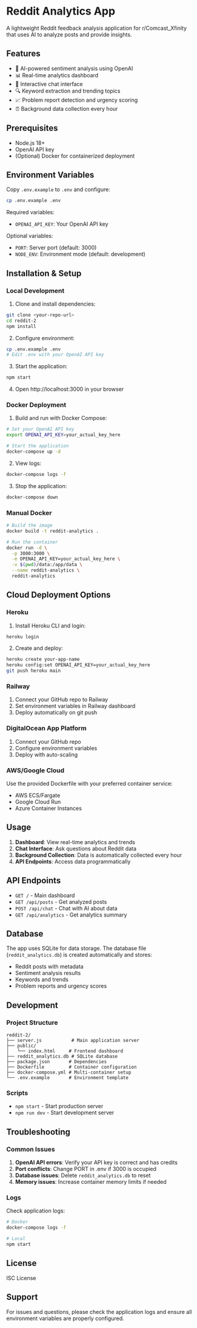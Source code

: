 # Reddit Analytics App

A lightweight Reddit feedback analysis application for r/Comcast_Xfinity that uses AI to analyze posts and provide insights.

## Features

- 🤖 AI-powered sentiment analysis using OpenAI
- 📊 Real-time analytics dashboard
- 💬 Interactive chat interface
- 🔍 Keyword extraction and trending topics
- 📈 Problem report detection and urgency scoring
- ⏰ Background data collection every hour

## Prerequisites

- Node.js 18+ 
- OpenAI API key
- (Optional) Docker for containerized deployment

## Environment Variables

Copy `.env.example` to `.env` and configure:

```bash
cp .env.example .env
```

Required variables:
- `OPENAI_API_KEY`: Your OpenAI API key

Optional variables:
- `PORT`: Server port (default: 3000)
- `NODE_ENV`: Environment mode (default: development)

## Installation & Setup

### Local Development

1. Clone and install dependencies:
```bash
git clone <your-repo-url>
cd reddit-2
npm install
```

2. Configure environment:
```bash
cp .env.example .env
# Edit .env with your OpenAI API key
```

3. Start the application:
```bash
npm start
```

4. Open http://localhost:3000 in your browser

### Docker Deployment

1. Build and run with Docker Compose:
```bash
# Set your OpenAI API key
export OPENAI_API_KEY=your_actual_key_here

# Start the application
docker-compose up -d
```

2. View logs:
```bash
docker-compose logs -f
```

3. Stop the application:
```bash
docker-compose down
```

### Manual Docker

```bash
# Build the image
docker build -t reddit-analytics .

# Run the container
docker run -d \
  -p 3000:3000 \
  -e OPENAI_API_KEY=your_actual_key_here \
  -v $(pwd)/data:/app/data \
  --name reddit-analytics \
  reddit-analytics
```

## Cloud Deployment Options

### Heroku

1. Install Heroku CLI and login:
```bash
heroku login
```

2. Create and deploy:
```bash
heroku create your-app-name
heroku config:set OPENAI_API_KEY=your_actual_key_here
git push heroku main
```

### Railway

1. Connect your GitHub repo to Railway
2. Set environment variables in Railway dashboard
3. Deploy automatically on git push

### DigitalOcean App Platform

1. Connect your GitHub repo
2. Configure environment variables
3. Deploy with auto-scaling

### AWS/Google Cloud

Use the provided Dockerfile with your preferred container service:
- AWS ECS/Fargate
- Google Cloud Run
- Azure Container Instances

## Usage

1. **Dashboard**: View real-time analytics and trends
2. **Chat Interface**: Ask questions about Reddit data
3. **Background Collection**: Data is automatically collected every hour
4. **API Endpoints**: Access data programmatically

## API Endpoints

- `GET /` - Main dashboard
- `GET /api/posts` - Get analyzed posts
- `POST /api/chat` - Chat with AI about data
- `GET /api/analytics` - Get analytics summary

## Database

The app uses SQLite for data storage. The database file (`reddit_analytics.db`) is created automatically and stores:
- Reddit posts with metadata
- Sentiment analysis results
- Keywords and trends
- Problem reports and urgency scores

## Development

### Project Structure
```
reddit-2/
├── server.js           # Main application server
├── public/
│   └── index.html     # Frontend dashboard
├── reddit_analytics.db # SQLite database
├── package.json       # Dependencies
├── Dockerfile         # Container configuration
├── docker-compose.yml # Multi-container setup
└── .env.example       # Environment template
```

### Scripts
- `npm start` - Start production server
- `npm run dev` - Start development server

## Troubleshooting

### Common Issues

1. **OpenAI API errors**: Verify your API key is correct and has credits
2. **Port conflicts**: Change PORT in .env if 3000 is occupied
3. **Database issues**: Delete `reddit_analytics.db` to reset
4. **Memory issues**: Increase container memory limits if needed

### Logs

Check application logs:
```bash
# Docker
docker-compose logs -f

# Local
npm start
```

## License

ISC License

## Support

For issues and questions, please check the application logs and ensure all environment variables are properly configured.

